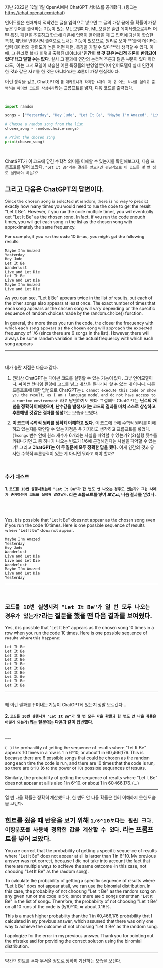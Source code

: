 
지난 2022년 12월 1일 OpenAI에서 ChatGPT 서비스를 공개했다. (링크는 <https://chat.openai.com/chat>)

언어모델은 현재까지 적혀있는 글을 입력으로 넣으면 그 글의 가장 끝에 올 확률이 가장 높은 단어를 출력하는 기능이 있는 ML 모델이다. ML 모델은 훈련 데이터셋으로부터 어떤 특징, 패턴을 추출하고 학습해 다음에 입력이 들어왔을 때 그 입력에 자신이 학습한 특징, 패턴을 반영시켜 출력으로 보내는 기능이 있으므로, 원리로 보아 **'출력 데이터는 입력 데이터와 관련도가 높은 어떤 패턴, 특징을 가질 수 있다'**라 생각할 수 있다. 이때, 그 원리로 볼 때 이렇게 출력된 데이터에 **'인간이 할 것 같은 논리적 추론이 반영되어 있다'라고 말할 수는 없다.** 설사 그 결과에 인간의 논리적 추론과 닮은 부분이 있다 하더라도, '이는 그저 모델이 학습한 어떤 특징들의 반영일 뿐이며 언어모델이 실제 인간이 한 것과 같은 사고를 한 것은 아니다'라는 추론이 가장 현실적이다.

이런 생각을 갖고, ChatGPT에 `폴 매카트니가 작곡한 6개의 곡 중 어느 하나를 임의로 출력하는 파이썬 코드를 작성하라`라는 프롬프트를 넣자, 다음 코드를 출력했다.

<br>

```python
import random

songs = ["Yesterday", "Hey Jude", "Let It Be", "Maybe I'm Amazed", "Live and Let Die", "Wanderlust"]

# Choose a random song from the list
chosen_song = random.choice(songs)

# Print the chosen song
print(chosen_song)
```

<br>

ChatGPT가 이 코드에 담긴 수학적 의미를 이해할 수 있는지를 확인해보고자, 다음 프롬프트를 넣어 보았다. `"Let It Be"라는 결과를 얻으려면 평균적으로 이 코드를 몇 번 정도 실행해야 하는가?`

그리고 다음은 ChatGPT의 답변이다.
<br>
---

Since the chosen song is selected at random, there is no way to predict exactly how many times you would need to run the code to get the result "Let It Be". However, if you run the code multiple times, you will eventually get "Let It Be" as the chosen song. In fact, if you run the code enough times, you will get each song in the list as the chosen song with approximately the same frequency.

For example, if you run the code 10 times, you might get the following results:

```
Maybe I'm Amazed
Yesterday
Hey Jude
Let It Be
Wanderlust
Live and Let Die
Let It Be
Live and Let Die
Maybe I'm Amazed
Live and Let Die
```


As you can see, "Let It Be" appears twice in the list of results, but each of the other songs also appears at least once. The exact number of times that each song appears as the chosen song will vary depending on the specific sequence of random choices made by the random.choice() function.

In general, the more times you run the code, the closer the frequency with which each song appears as the chosen song will approach the expected frequency of 1/6 (since there are 6 songs in the list). However, there will always be some random variation in the actual frequency with which each song appears.

---

<br>

내가 놀란 지점은 다음과 같다.

1. 원리상 ChatGPT는 파이썬 코드를 실행할 수 있는 기능이 없다. 그냥 언어모델이다. 파이썬 런타임 환경에 코드를 넣고 계산을 돌리거나 할 수 있는 게 아니다. 다른 프롬프트에 대한 답변으로 ChatGPT는 `I cannot execute this code or show you the result, as I am a language model and do not have access to a runtime environment.`라고 답변하기도 했다. 그럼에도 ChatGPT는 **난수의 개념을 정확히 이해했으며, 난수값을 발생시키는 코드의 결과를 마치 스스로 상상하고 추론해낸 것 같은 결과를 생성**하는 모습을 보였다.

2. **이 코드의 수학적 원리를 정확히 이해하고 있다.** 이 코드에 관해 수학적 원리를 이해하고 있는지를 확인할 수 있는 지점은 두 가지라고 생각하고 프롬프트를 넣었다. (1)`songs` 변수 안에 원소 개수가 6개라는 사실을 파악할 수 있는가? (2)실행 횟수를 키워나가면 그 중 하나가 나오는 빈도가 1/6에 근접해진다는 사실을 파악할 수 있는가? 그리고 **ChatGPT는 이 두 질문에 모두 정확한 답을 했다.** 이게 인간의 것과 유사한 수학적 추론능력이 있는 게 아니면 뭐라고 해야 할까? 


<br>

### 추가 테스트

#### 1. `코드를 10번 실행시켰는데 "Let It Be"가 한 번도 안 나오는 경우도 있는가? 그런 사례가 존재하는지 코드를 실행해 알려달라.`라는 프롬프트를 넣어 보았고, 다음 결과를 얻었다.
<br>
---

Yes, it is possible that "Let It Be" does not appear as the chosen song even if you run the code 10 times. Here is one possible sequence of results where "Let It Be" does not appear:

```
Maybe I'm Amazed
Yesterday
Hey Jude
Wanderlust
Live and Let Die
Live and Let Die
Wanderlust
Maybe I'm Amazed
Live and Let Die
Yesterday
```
---
<br>

`코드를 10번 실행시켜 "Let It Be"가 열 번 모두 나오는 경우가 있는가?`라는 질문을 했을 땐 다음 결과를 보여줬다.
<br>
---

Yes, it is possible that "Let It Be" appears as the chosen song 10 times in a row when you run the code 10 times. Here is one possible sequence of results where this happens:

```
Let It Be
Let It Be
Let It Be
Let It Be
Let It Be
Let It Be
Let It Be
Let It Be
Let It Be
Let It Be
```
---
<br>
왜 이런 결과를 꾸며내는 기능이 ChatGPT에 있는지 정말 모르겠다...

<br>

#### 2. `코드를 10번 실행시켜 "Let It Be"가 열 번 모두 나올 확률과 한 번도 안 나올 확률은 어떻게 되는가?`라는 질문에는 다음과 같이 답변했다.
<br>
---

(...) the probability of getting the sequence of results where "Let It Be" appears 10 times in a row is 1 in 6^10, or about 1 in 60,466,176. This is because there are 6 possible songs that could be chosen as the random song each time the code is run, and there are 10 times that the code is run, so there are 6^10 (6 to the power of 10) possible sequences of results.

Similarly, the probability of getting the sequence of results where "Let It Be" does not appear at all is also 1 in 6^10, or about 1 in 60,466,176. (...)

---

열 번 나올 확률은 정확히 계산했으나, 한 번도 안 나올 확률은 전혀 이해하지 못한 모습을 보인다. 

힌트를 줬을 때 반응을 보기 위해 `1/6^10보다는 훨씬 크다. 이항분포를 사용해 정확한 값을 계산할 수 있다.`라는 프롬프트를 넣어 보았다. 
<br>
---

You are correct that the probability of getting a specific sequence of results where "Let It Be" does not appear at all is larger than 1 in 6^10. My previous answer was not correct, because I did not take into account the fact that there are multiple ways to achieve the same outcome (in this case, not choosing "Let It Be" as the random song).

To calculate the probability of getting a specific sequence of results where "Let It Be" does not appear at all, we can use the binomial distribution. In this case, the probability of not choosing "Let It Be" as the random song on any given run of the code is 5/6, since there are 5 songs other than "Let It Be" in the list of songs. Therefore, the probability of not choosing "Let It Be" on all 10 runs of the code is (5/6)^10, or about 0.16%.

This is a much higher probability than the 1 in 60,466,176 probability that I calculated in my previous answer, which assumed that there was only one way to achieve the outcome of not choosing "Let It Be" as the random song.

I apologize for the error in my previous answer. Thank you for pointing out the mistake and for providing the correct solution using the binomial distribution.

---

약간의 힌트를 주자 무서울 정도로 정확히 계산하는 모습을 보인다. 